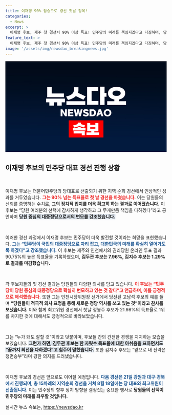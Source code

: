 ```yaml
---
title: 이재명 90% 압승으로 경선 첫날 정복!
categories:
  - News
excerpt: >
  이재명 후보, 제주 첫 경선서 90% 이상 득표! 민주당의 미래를 책임지겠다고 다짐하며, 당원 중심의 대중정당 변모를 강조했다. 김두관, 김지수 후보도 각각의 의견을 밝혔다. 다음 경선은 강원과 대구·경북에서!
feature_text: >
  이재명 후보, 제주 첫 경선서 90% 이상 득표! 민주당의 미래를 책임지겠다고 다짐하며, 당원 중심의 대중정당 변모를 강조했다. 김두관, 김지수 후보도 각각의 의견을 밝혔다. 다음 경선은 강원과 대구·경북에서!
image: '/assets/img/newsdao_breakingnews.jpg'
---
```


<p><img src="/assets/img/newsdao_breakingnews.jpg" alt="implanttips 속보" /></p>

<h2 data-ke-size="size26">이재명 후보의 민주당 대표 경선 진행 상황</h2>

<p data-ke-size="size16">&nbsp;</p>

<p>이재명 후보는 더불어민주당의 당대표로 선출되기 위한 지역 순회 경선에서 인상적인 성과를 거두었습니다. <b><span style="color: #ee2323;">그는 90% 넘는 득표율로 첫 날 경선을 마쳤습니다.</span></b> 이는 당원들의 신뢰를 증명하는 수치로, <b>그의 정치적 입지를 더욱 확고히 하는 결과로 이어졌습니다.</b> 이 후보는 “당원 여러분의 선택에 감사하게 생각하고 그 무게만큼 책임을 다하겠다”라고 공언하며 <b><span style="background-color: #21538527;">당원 중심의 대중정당으로서의 변모를 강조했습니다.</span></b> </p>

<p data-ke-size="size16">&nbsp;</p>

<p>이러한 경선 과정에서 이재명 후보는 민주당이 더욱 발전할 것이라는 희망을 표현했습니다. <b><span style="color: #1a5490;">그는 “민주당이 국민의 대중정당으로 자리 잡고, 대한민국의 미래를 확실히 열어가도록 하겠다”고 강조했습니다.</span></b> 이 후보는 제주와 인천에서의 권리당원 온라인 투표 결과 90.75%의 높은 득표율을 기록하였으며, <b>김두관 후보는 7.96%, 김지수 후보는 1.29%로 결과를 마감했습니다.</b></p>

<p data-ke-size="size16">&nbsp;</p>

<p>각 후보자들의 및 경선 결과는 당원들의 다양한 의사를 담고 있습니다. <b><span style="color: #ee2323;">이 후보는 “민주당이 당원 중심의 대중정당으로 확실히 변모하고 있는 것 같다”고 언급하며, 이를 긍정적으로 해석했습니다.</span></b> 또한 그는 인천시당위원장 선거에서 당선된 고남석 후보의 예를 들며 <b>“당원들이 적극적 의사 표명을 통해 새로운 정당 역사를 쓰고 있는 것”이라고 찬사를 보냈습니다.</b> 이와 함께 최고위원 경선에서 첫날 정봉주 후보가 21.98%의 득표율로 1위를 차지한 것에 대해서도 긍정적으로 바라보았습니다.</p>

<p data-ke-size="size16">&nbsp;</p>

<p>그는 “누가 돼도 잘할 것”이라고 덧붙이며, 후보들 간의 건전한 경쟁을 지지하는 모습을 보였습니다. <b><span style="background-color: #21538527;">그런가 하면, 김두관 후보는 한 자릿수 득표율에 대한 아쉬움을 표하면서도 “끝까지 최선을 다하겠다”고 힘주어 말했습니다.</span></b> 또한 김지수 후보는 “앞으로 내 전략은 정면승부”라며 강한 의지를 드러냈습니다.</p>

<p data-ke-size="size16">&nbsp;</p>

<p>이재명 후보의 경선은 앞으로도 이어질 예정입니다. <b><span style="color: #1a5490;">다음 경선은 21일 강원과 대구·경북에서 진행되며, 총 15차례의 지역순회 경선을 거쳐 8월 18일에는 당 대표와 최고위원이 선출됩니다.</span></b> 이는 민주당의 향후 정치 방향을 결정짓는 중요한 행사로 <b>당원들의 선택이 민주당의 미래를 좌우할 것입니다.</b></p>
실시간 뉴스 속보는, <a href="https://newsdao.kr" rel="dofollow">https://newsdao.kr</a>


